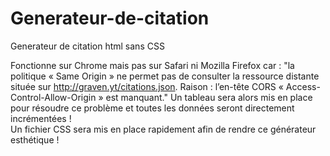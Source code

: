 # Generateur-de-citation
Generateur de citation html sans CSS 

Fonctionne sur Chrome mais pas sur Safari ni Mozilla Firefox car : "la politique « Same Origin » ne permet pas de consulter la ressource distante située sur http://graven.yt/citations.json. Raison : l’en-tête CORS « Access-Control-Allow-Origin » est manquant." 
Un tableau sera alors mis en place pour résoudre ce problème et toutes les données seront directement incrémentées !  
Un fichier CSS sera mis en place rapidement afin de rendre ce générateur esthétique ! 
